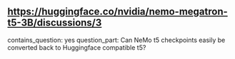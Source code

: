 ## https://huggingface.co/nvidia/nemo-megatron-t5-3B/discussions/3

contains_question: yes
question_part: Can NeMo t5 checkpoints easily be converted back to Huggingface compatible t5?